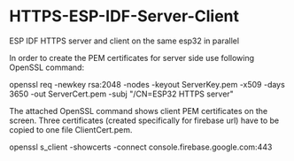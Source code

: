 # HTTPS-ESP-IDF-Server-Client
ESP IDF HTTPS server and client on the same esp32 in parallel

In order to create the PEM certificates for server side use following OpenSSL command:

openssl req -newkey rsa:2048 -nodes -keyout ServerKey.pem -x509 -days 3650 -out ServerCert.pem -subj "/CN=ESP32 HTTPS server"


The attached OpenSSL command shows client PEM certificates on the screen. Three certificates (created specifically for firebase url) have to be copied to one file ClientCert.pem.

openssl s_client -showcerts -connect console.firebase.google.com:443
